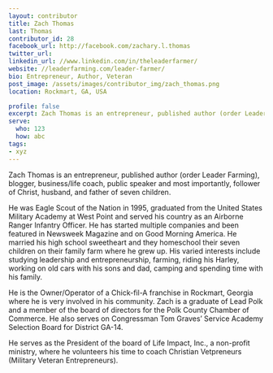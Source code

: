 ```yaml
---
layout: contributor
title: Zach Thomas
last: Thomas
contributor_id: 28
facebook_url: http://facebook.com/zachary.l.thomas
twitter_url: 
linkedin_url: //www.linkedin.com/in/theleaderfarmer/
website: //leaderfarming.com/leader-farmer/
bio: Entrepreneur, Author, Veteran
post_image: /assets/images/contributor_img/zach_thomas.png
location: Rockmart, GA, USA

profile: false
excerpt: Zach Thomas is an entrepreneur, published author (order Leader Farming), blogger, business/life coach, public speaker and most importantly, follower of Christ, husband, and father of seven children.
serve:
  who: 123
  how: abc
tags:
- xyz
---
```

Zach Thomas is an entrepreneur, published author (order Leader Farming), blogger, business/life coach, public speaker and most importantly, follower of Christ, husband, and father of seven children.

He was Eagle Scout of the Nation in 1995, graduated from the United States Military Academy at West Point and served his country as an Airborne Ranger Infantry Officer. He has started multiple companies and been featured in Newsweek Magazine and on Good Morning America. He married his high school sweetheart and they homeschool their seven children on their family farm where he grew up. His varied interests include studying leadership and entrepreneurship, farming, riding his Harley, working on old cars with his sons and dad, camping and spending time with his family.

He is the Owner/Operator of a Chick-fil-A franchise in Rockmart, Georgia where he is very involved in his community. Zach is a graduate of Lead Polk and a member of the board of directors for the Polk County Chamber of Commerce.  He also serves on Congressman Tom Graves’ Service Academy Selection Board  for District GA-14.

He serves as the President of the board of Life Impact, Inc., a non-profit ministry, where he volunteers his time to coach Christian Vetpreneurs (Military Veteran Entrepreneurs).